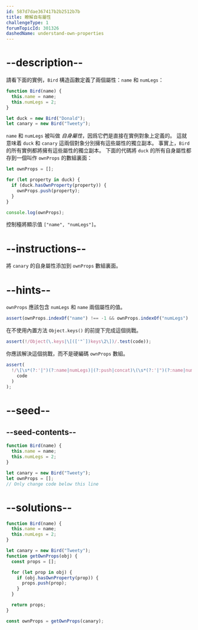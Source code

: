 ```yaml
---
id: 587d7dae367417b2b2512b7b
title: 瞭解自有屬性
challengeType: 1
forumTopicId: 301326
dashedName: understand-own-properties
---
```


# --description--

請看下面的實例，`Bird` 構造函數定義了兩個屬性：`name` 和 `numLegs`：

```js
function Bird(name) {
  this.name = name;
  this.numLegs = 2;
}

let duck = new Bird("Donald");
let canary = new Bird("Tweety");
```

`name` 和 `numLegs` 被叫做 <dfn>自身屬性</dfn>，因爲它們是直接在實例對象上定義的。 這就意味着 `duck` 和 `canary` 這兩個對象分別擁有這些屬性的獨立副本。 事實上，`Bird` 的所有實例都將擁有這些屬性的獨立副本。 下面的代碼將 `duck` 的所有自身屬性都存到一個叫作 `ownProps` 的數組裏面：

```js
let ownProps = [];

for (let property in duck) {
  if (duck.hasOwnProperty(property)) {
    ownProps.push(property);
  }
}

console.log(ownProps);
```

控制檯將顯示值 `["name", "numLegs"]`。

# --instructions--

將 `canary` 的自身屬性添加到 `ownProps` 數組裏面。

# --hints--

`ownProps` 應該包含 `numLegs` 和 `name` 兩個屬性的值。

```js
assert(ownProps.indexOf("name") !== -1 && ownProps.indexOf("numLegs") !== -1);
```

在不使用內置方法 `Object.keys()` 的前提下完成這個挑戰。

```js
assert(!/Object(\.keys|\[(['"`])keys\2\])/.test(code));
```

你應該解決這個挑戰，而不是硬編碼 `ownProps` 數組。

```js
assert(
  !/\[\s*(?:'|")(?:name|numLegs)|(?:push|concat)\(\s*(?:'|")(?:name|numLegs)/.test(
    code
  )
);
```

# --seed--

## --seed-contents--

```js
function Bird(name) {
  this.name = name;
  this.numLegs = 2;
}

let canary = new Bird("Tweety");
let ownProps = [];
// Only change code below this line
```

# --solutions--

```js
function Bird(name) {
  this.name = name;
  this.numLegs = 2;
}

let canary = new Bird("Tweety");
function getOwnProps(obj) {
  const props = [];

  for (let prop in obj) {
    if (obj.hasOwnProperty(prop)) {
      props.push(prop);
    }
  }

  return props;
}

const ownProps = getOwnProps(canary);
```
